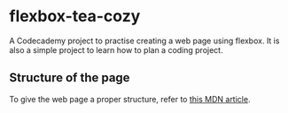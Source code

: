 # flexbox-tea-cozy
A Codecademy project to practise creating a web page using flexbox. It is also a simple project to learn how to plan a coding project.

## Structure of the page
To give the web page a proper structure, refer to [this MDN article](https://developer.mozilla.org/en-US/docs/Learn/HTML/Introduction_to_HTML/Document_and_website_structure).
